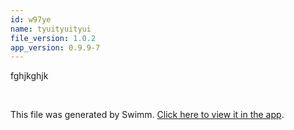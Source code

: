 ```yaml
---
id: w97ye
name: tyuityuityui
file_version: 1.0.2
app_version: 0.9.9-7
---
```


fghjkghjk

<br/>

This file was generated by Swimm. [Click here to view it in the app](https://swimm-web-app.web.app/repos/ls4DA2fLasmQuEbT4ipw/docs/w97ye).
